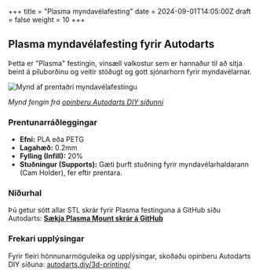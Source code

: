+++
title = "Plasma myndavélafesting"
date = 2024-09-01T14:05:00Z
draft = false
weight = 10
+++

## Plasma myndavélafesting fyrir Autodarts

Þetta er "Plasma" festingin, vinsæll valkostur sem er hannaður til að sitja beint á píluborðinu og veitir stöðugt og gott sjónarhorn fyrir myndavélarnar.

![Mynd af prentaðri myndavélafestingu](https://autodarts.diy/3d-printing/images/plasma_assembly_git.png "Fullgerð myndavélafesting")

*Mynd fengin frá [opinberu Autodarts DIY síðunni](https://autodarts.diy/3d-printing/)*

### Prentunarráðleggingar

- **Efni:** PLA eða PETG
- **Lagahæð:** 0.2mm
- **Fylling (Infill):** 20%
- **Stuðningur (Supports):** Gæti þurft stuðning fyrir myndavélarhaldarann (Cam Holder), fer eftir prentara.

### Niðurhal

Þú getur sótt allar STL skrár fyrir Plasma festinguna á GitHub síðu Autodarts:
[**Sækja Plasma Mount skrár á GitHub**](https://github.com/autodarts/docs/tree/main/static/3d-printing/stl "Smelltu til að opna GitHub möppuna")

### Frekari upplýsingar

Fyrir fleiri hönnunarmöguleika og upplýsingar, skoðaðu opinberu Autodarts DIY síðuna:
[autodarts.diy/3d-printing/](https://autodarts.diy/3d-printing/)